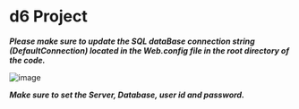 # d6 Project

***Please make sure to update the SQL dataBase connection string (DefaultConnection) located in the Web.config file in the root directory of the code.***

![image](https://user-images.githubusercontent.com/110474099/206688360-0584ae92-0308-42c7-82e2-e7a8adc80b32.png)

***Make sure to set the Server, Database, user id and password.***
